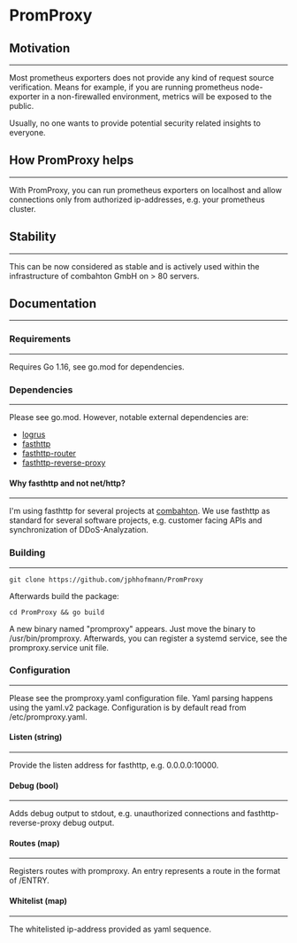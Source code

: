 # PromProxy

## Motivation
---

Most prometheus exporters does not provide any kind of request source verification. Means for example, if you are running prometheus node-exporter in a non-firewalled environment, metrics will be exposed to the public.

Usually, no one wants to provide potential security related insights to everyone. 

## How PromProxy helps
---

With PromProxy, you can run prometheus exporters on localhost and allow connections only from authorized ip-addresses, e.g. your prometheus cluster.

## Stability
---

This can be now considered as stable and is actively used within the infrastructure of combahton GmbH on > 80 servers.

## Documentation
---

### Requirements
---

Requires Go 1.16, see go.mod for dependencies.

### Dependencies
---

Please see go.mod. However, notable external dependencies are:

- [logrus](https://github.com/sirupsen/logrus)
- [fasthttp](https://github.com/valyala/fasthttp)
- [fasthttp-router](https://github.com/fasthttp/router)
- [fasthttp-reverse-proxy](https://github.com/yeqown/fasthttp-reverse-proxy)

#### Why fasthttp and not net/http?
---

I'm using fasthttp for several projects at [combahton](https://www.combahton.net). We use fasthttp as standard for several software projects, e.g. customer facing APIs and synchronization of DDoS-Analyzation.

### Building
---

```git clone https://github.com/jphhofmann/PromProxy```

Afterwards build the package:

```cd PromProxy && go build```

A new binary named "promproxy" appears. Just move the binary to /usr/bin/promproxy. Afterwards, you can register a systemd service, see the promproxy.service unit file.

### Configuration
---

Please see the promproxy.yaml configuration file. Yaml parsing happens using the yaml.v2 package. Configuration is by default read from /etc/promproxy.yaml.

#### Listen (string)
---

Provide the listen address for fasthttp, e.g. 0.0.0.0:10000.

#### Debug (bool)
---

Adds debug output to stdout, e.g. unauthorized connections and fasthttp-reverse-proxy debug output.

#### Routes (map)
---

Registers routes with promproxy. An entry represents a route in the format of /ENTRY.

#### Whitelist (map)
---

The whitelisted ip-address provided as yaml sequence.
